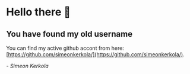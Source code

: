# Hello there 👋

## You have found my old username

You can find my active github accont from here: [https://github.com/simeonkerkola/](https://github.com/simeonkerkola/).

*- Simeon Kerkola*
